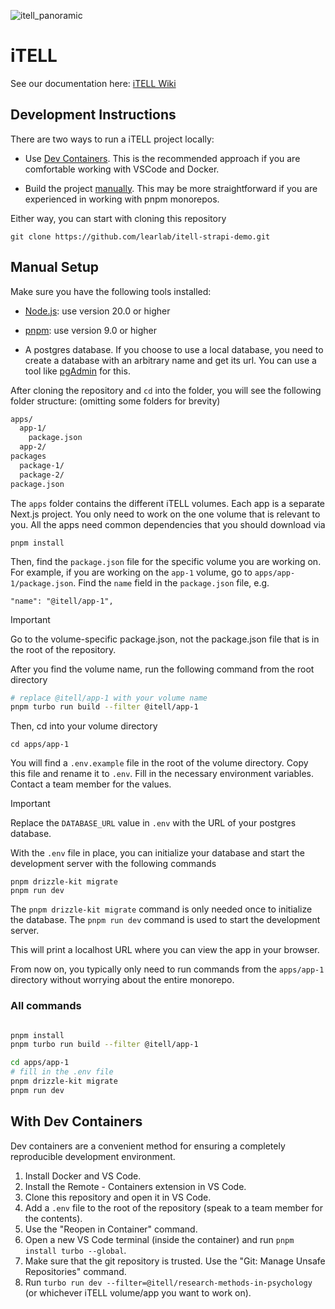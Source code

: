 ![itell_panoramic](https://github.com/user-attachments/assets/97897488-c989-4856-98b6-62abb33985b9)

# iTELL

See our documentation here: [iTELL Wiki](https://github.com/learlab/itell-strapi-demo/wiki)

## Development Instructions

There are two ways to run a iTELL project locally:

- Use [Dev Containers](#with-dev-containers). This is the recommended approach if you are comfortable working with VSCode and Docker.

- Build the project [manually](#manual-setup). This may be more straightforward if you are experienced in working with pnpm monorepos.

Either way, you can start with cloning this repository

```
git clone https://github.com/learlab/itell-strapi-demo.git
```

## Manual Setup

Make sure you have the following tools installed:

- [Node.js](https://nodejs.org/en/download/): use version 20.0 or higher

- [pnpm](https://pnpm.io/installation): use version 9.0 or higher

- A postgres database. If you choose to use a local database, you need to create a database with an arbitrary name and get its url. You can use a tool like [pgAdmin](https://www.pgadmin.org/) for this.

After cloning the repository and `cd` into the folder, you will see the following folder structure: (omitting some folders for brevity)

```bash
apps/
  app-1/
    package.json
  app-2/
packages
  package-1/
  package-2/
package.json
```

The `apps` folder contains the different iTELL volumes. Each app is a separate Next.js project. You only need to work on the one volume that is relevant to you. All the apps need common dependencies that you should download via

```
pnpm install
```

Then, find the `package.json` file for the specific volume you are working on. For example, if you are working on the `app-1` volume, go to `apps/app-1/package.json`. Find the `name` field in the `package.json` file, e.g.

```
"name": "@itell/app-1",
```

> [!IMPORTANT]
> Go to the volume-specific package.json, not the package.json file that is in the root of the repository.

After you find the volume name, run the following command from the root directory

```bash
# replace @itell/app-1 with your volume name
pnpm turbo run build --filter @itell/app-1
```

Then, cd into your volume directory

```
cd apps/app-1
```

You will find a `.env.example` file in the root of the volume directory. Copy this file and rename it to `.env`. Fill in the necessary environment variables. Contact a team member for the values.

> [!IMPORTANT]
> Replace the `DATABASE_URL` value in `.env` with the URL of your postgres database.

With the `.env` file in place, you can initialize your database and start the development server with the following commands

```
pnpm drizzle-kit migrate
pnpm run dev
```

The `pnpm drizzle-kit migrate` command is only needed once to initialize the database. The `pnpm run dev` command is used to start the development server.

This will print a localhost URL where you can view the app in your browser.

From now on, you typically only need to run commands from the `apps/app-1` directory without worrying about the entire monorepo.

### All commands

```bash

pnpm install
pnpm turbo run build --filter @itell/app-1

cd apps/app-1
# fill in the .env file
pnpm drizzle-kit migrate
pnpm run dev
```

## With Dev Containers

Dev containers are a convenient method for ensuring a completely reproducible development environment.

1. Install Docker and VS Code.
2. Install the Remote - Containers extension in VS Code.
3. Clone this repository and open it in VS Code.
4. Add a `.env` file to the root of the repository (speak to a team member for the contents).
5. Use the "Reopen in Container" command.
6. Open a new VS Code terminal (inside the container) and run `pnpm install turbo --global`.
7. Make sure that the git repository is trusted. Use the "Git: Manage Unsafe Repositories" command.
8. Run `turbo run dev --filter=@itell/research-methods-in-psychology` (or whichever iTELL volume/app you want to work on).
